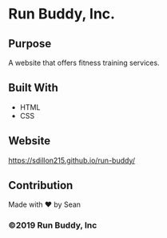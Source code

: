 # Run Buddy, Inc.

## Purpose
A website that offers fitness training services.

## Built With
* HTML
* CSS

## Website
https://sdillon215.github.io/run-buddy/

## Contribution
Made with ❤️ by Sean

### ©️2019 Run Buddy, Inc 
